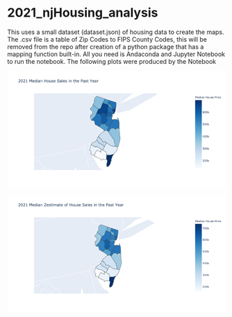 # 2021_njHousing_analysis
This uses a small dataset (dataset.json) of housing data to create the maps.  The .csv file is a table of Zip Codes to FIPS County Codes,
this will be removed from the repo after creation of a python package that has a mapping function built-in. All you need is Andaconda and Jupyter Notebook to run
the notebook. The following plots were produced by the Notebook

<p align="center">
  <p align="center">
      <img src="plots/sold_price.png">
    </a>
  </p>
</p>

<p align="center">
  <p align="center">
      <img src="plots/zestimate.png">
    </a>
  </p>
</p>

